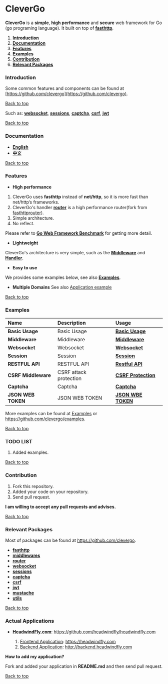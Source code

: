 # CleverGo
**CleverGo** is a **simple**, **high performance** and **secure** web framework for Go (go programing language).
It built on top of [**fasthttp**](https://github.com/valyala/fasthttp).

1. [**Introduction**](#introduction)
2. [**Documentation**](#documentation)
3. [**Features**](#features)
4. [**Examples**](#examples)
5. [**Contribution**](#contribution)
6. [**Relevant Packages**](#relevant-packages)

### Introduction
Some common features and components can be found at [https://github.com/clevergo](https://github.com/clevergo).

[Back to top](#readme)

Such as: [**websocket**](https://github.com/clevergo/websocket), 
[**sessions**](https://github.com/clevergo/sessions), 
[**captcha**](https://github.com/clevergo/captcha), 
[**csrf**](https://github.com/clevergo/csrf), 
[**jwt**](https://github.com/clevergo/jwt)

[Back to top](#readme)

### Documentation
- [**English**](https://github.com/clevergo/docs/tree/master/en)
- [**中文**](https://github.com/clevergo/docs/tree/master/zh)

[Back to top](#readme)

### Features
- **High performance**

1. CleverGo uses **fasthttp** instead of **net/http**, so it is more fast than net/http‘s frameworks.
2. CleverGo's handler [**router**](https://github.com/clevergo/router) is a high performance router(fork from [fasthttprouter](https://github.com/buaazp/fasthttprouter)).
3. Simple architecture.
4. No reflect.

Please refer to [**Go Web Framework Benchmark**](https://github.com/smallnest/go-web-framework-benchmark) for getting more detail.

- **Lightweight**

CleverGo's architecture is very simple, such as the [**Middleware**](middleware.go) and [**Handler**](handler.go).

- **Easy to use**

We provides some examples below, see also [**Examples**](https://github.com/clevergo/examples).

- **Multiple Domains**
See also [Application example](examples/application)

[Back to top](#readme)

### Examples

| Name                 | Description                                   | Usage                                                                              |
| :---                 | :---------------------------------------------| :----------------------------------------------------------------------------------|
| **Basic Usage**      | Basic Usage                                   | [**Basic Usage**](https://github.com/clevergo/examples/tree/master/basic)          |
| **Middleware**       | Middleware                                    | [**Middleware**](https://github.com/clevergo/examples/tree/master/middleware)      |
| **Websocket**        | Websocket                                     | [**Websocket**](https://github.com/clevergo/examples/tree/master/websocket)        |
| **Session**          | Session                                       | [**Session**](https://github.com/clevergo/examples/tree/master/session)            |
| **RESTFUL API**      | RESTFUL API                                   | [**Restful API**](https://github.com/clevergo/examples/tree/master/rest)           |
| **CSRF Middleware**  | CSRF attack protection                        | [**CSRF Protection**](https://github.com/clevergo/examples/tree/master/csrf)       |
| **Captcha**          | Captcha                                       | [**Captcha**](https://github.com/clevergo/examples/tree/master/captcha)            |
| **JSON WEB TOKEN**   | JSON WEB TOKEN                                | [**JSON WBE TOKEN**](examples/jwt)                                                 |

More examples can be found at [Examples](examples) or https://github.com/clevergo/examples.

[Back to top](#readme)

### TODO LIST
1. Added examples.

[Back to top](#readme)

### Contribution
1. Fork this repository.
2. Added your code on your repository.
3. Send pull request.

**I am willing to accept any pull requests and advises.**

[Back to top](#readme)

### Relevant Packages
Most of packages can be found at https://github.com/clevergo.

- [**fasthttp**](https://github.com/valyala/fasthttp)
- [**middlewares**](https://github.com/clevergo/middlewares)
- [**router**](https://github.com/clevergo/router)
- [**websocket**](https://github.com/clevergo/websocket)
- [**sessions**](https://github.com/clevergo/sessions)
- [**captcha**](https://github.com/clevergo/captcha)
- [**csrf**](https://github.com/clevergo/csrf)
- [**jwt**](https://github.com/clevergo/jwt)
- [**mustache**](https://github.com/clevergo/mustache)
- [**utils**](https://github.com/clevergo/utils)

[Back to top](#readme)

### Actual Applications
- [**HeadwindFly.com**](https://github.com/headwindfly/headwindfly.com): https://github.com/headwindfly/headwindfly.com

    1. [Frontend Application](https://headwindfly.com): https://headwindfly.com 
    2. [Backend Application](http://backend.headwindfly.com): http://backend.headwindfly.com 

**How to add my application?**

Fork and added your application in **README.md** and then send pull request.

[Back to top](#readme)
